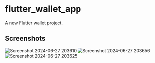 # flutter_wallet_app

A new Flutter wallet project.

## Screenshots
![Screenshot 2024-06-27 203610](https://github.com/GisoreB/flutter_wallet_app/assets/144854877/3f7c1b61-be7b-4a27-bb16-c399f25c5c9a)
![Screenshot 2024-06-27 203656](https://github.com/GisoreB/flutter_wallet_app/assets/144854877/f216e5ec-dc24-4021-b1f4-b0df8f46ca8f)
![Screenshot 2024-06-27 203625](https://github.com/GisoreB/flutter_wallet_app/assets/144854877/e6dc0ffb-50a2-498d-8d78-98d90702a7f2)

